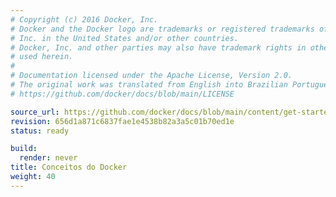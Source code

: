 ```yaml
---
# Copyright (c) 2016 Docker, Inc.
# Docker and the Docker logo are trademarks or registered trademarks of Docker,
# Inc. in the United States and/or other countries.
# Docker, Inc. and other parties may also have trademark rights in other terms
# used herein.
#
# Documentation licensed under the Apache License, Version 2.0.
# The original work was translated from English into Brazilian Portuguese.
# https://github.com/docker/docs/blob/main/LICENSE

source_url: https://github.com/docker/docs/blob/main/content/get-started/docker-concepts/_index.md
revision: 656d1a871c6837fae1e4538b82a3a5c01b70ed1e
status: ready

build:
  render: never
title: Conceitos do Docker
weight: 40
---
```

